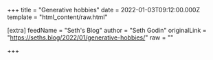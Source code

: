 
+++
title = "Generative hobbies"
date = 2022-01-03T09:12:00.000Z
template = "html_content/raw.html"

[extra]
feedName = "Seth's Blog"
author = "Seth Godin"
originalLink = "https://seths.blog/2022/01/generative-hobbies/"
raw = ""

+++

